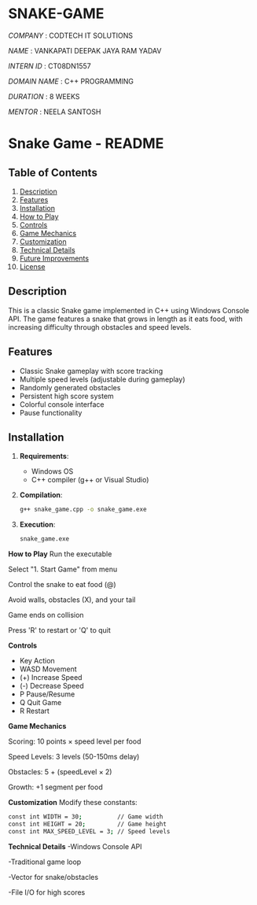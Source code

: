 # SNAKE-GAME

*COMPANY* : CODTECH IT SOLUTIONS

*NAME* : VANKAPATI DEEPAK JAYA RAM YADAV

*INTERN ID* : CT08DN1557

*DOMAIN NAME* : C++ PROGRAMMING

*DURATION* : 8 WEEKS

*MENTOR* : NEELA SANTOSH

# Snake Game - README

## Table of Contents
1. [Description](#description)
2. [Features](#features)
3. [Installation](#installation)
4. [How to Play](#how-to-play)
5. [Controls](#controls)
6. [Game Mechanics](#game-mechanics)
7. [Customization](#customization)
8. [Technical Details](#technical-details)
9. [Future Improvements](#future-improvements)
10. [License](#license)

## Description
This is a classic Snake game implemented in C++ using Windows Console API. The game features a snake that grows in length as it eats food, with increasing difficulty through obstacles and speed levels.

## Features
- Classic Snake gameplay with score tracking
- Multiple speed levels (adjustable during gameplay)
- Randomly generated obstacles
- Persistent high score system
- Colorful console interface
- Pause functionality

## Installation
1. **Requirements**:
   - Windows OS
   - C++ compiler (g++ or Visual Studio)
   
2. **Compilation**:
   ```bash
   g++ snake_game.cpp -o snake_game.exe

3. **Execution**:
   ```bash
   snake_game.exe

**How to Play**
Run the executable

Select "1. Start Game" from menu

Control the snake to eat food (@)

Avoid walls, obstacles (X), and your tail

Game ends on collision

Press 'R' to restart or 'Q' to quit

**Controls**
- Key	Action
- WASD	Movement
- (+)	Increase Speed
- (-)	Decrease Speed
- P	Pause/Resume
- Q	Quit Game
- R	Restart

**Game Mechanics**

Scoring: 10 points × speed level per food

Speed Levels: 3 levels (50-150ms delay)

Obstacles: 5 + (speedLevel × 2)

Growth: +1 segment per food

**Customization**
Modify these constants:
```bash
const int WIDTH = 30;          // Game width
const int HEIGHT = 20;         // Game height
const int MAX_SPEED_LEVEL = 3; // Speed levels
```

**Technical Details**
-Windows Console API

-Traditional game loop

-Vector<Point> for snake/obstacles

-File I/O for high scores
